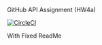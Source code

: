  GitHub API Assignment (HW4a)

[![CircleCI](https://dl.circleci.com/status-badge/img/circleci/JgyDVuYwFUxpx3L4qNCoR6/MzmXwHnPbxoCUJAnVVDTQ9/tree/main.svg?style=svg)](https://dl.circleci.com/status-badge/redirect/circleci/JgyDVuYwFUxpx3L4qNCoR6/MzmXwHnPbxoCUJAnVVDTQ9/tree/main)

With Fixed ReadMe
